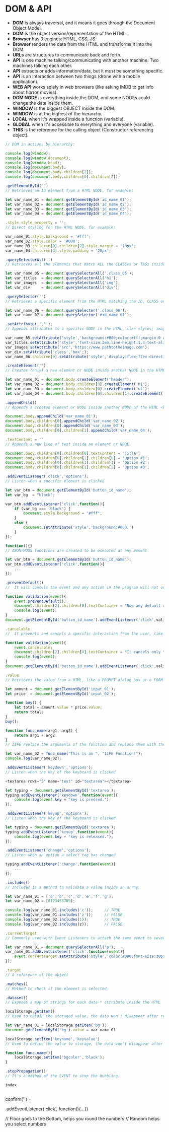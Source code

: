 # DOM & API

* **DOM** is always traversal, and it means it goes through the Document Object Model.
* **DOM** is the object version/representation of the HTML.
* **Browser** has 3 engines: HTML, CSS, JS.
* **Browser** renders the data from the HTML and transforms it into the DOM.
* **URLs** are structures to communicate back and forth.
* **API** is one machine talking/communicating with another machine: Two machines talking each other.
* **API** extracts or adds information/data, but it must be something specific.
* **API** is an interaction between two things (drone with a mobile application).
* **WEB API** works solely in web browsers (like asking IMDB to get info about horror movies).
* **DOM NODE** is everything inside the DOM, and some NODEs could change the data inside them.
* **WINDOW** is the biggest OBJECT inside the DOM.
* **WINDOW** is at the highest of the hierarchy.
* **LOCAL** when it's wrapped inside a function (variable).
* **GLOBAL** when it's accessible to everything and everyone (variable).
* **THIS** is the reference for the calling object (Constructor referencing object).

``` javascript
// DOM in action, by hierarchy:

console.log(window);
console.log(window.document);
console.log(window.head);
console.log(document.body);
console.log(document.body.children[2]);
console.log(document.body.children[0].children[2]);
``` 

``` javascript
.getElementById('') 
// Retrieves an ID element from a HTML NODE, for example:

let var_name_01 = document.getElementById('id_name_01'); 
let var_name_02 = document.getElementById('id_name_02');
let var_name_03 = document.getElementById('id_name_03');
let var_name_04 = document.getElementById('id_name_04');       
```  

``` javascript
.style.style_property = '';
// Direct styling for the HTML NODE, for example:

var_name_01.style.background = '#fff';
var_name_02.style.color = '#000';
var_name_03.children[0].children[2].style.margin = '10px';
var_name_04.children[3].style.padding = '20px';
``` 

``` javascript
.querySelectorAll('')   
// Retrieves all the elements that match ALL the CLASSes or TAGs inside the HTML.

let var_name_05 = document.querySelectorAll('.class_05');
let var_titles  = document.querySelectorAll('h1');
let var_images  = document.querySelectorAll('img');
let var_div     = document.querySelectorAll('div');
```

``` javascript
.querySelector('')  
// Retrieves a specific element from the HTML matching the ID, CLASS or TAG.

let var_name_06 = document.querySelector('.class_06');
let var_name_07 = document.querySelector('#id_name_07');  
```

``` javascript
.setAttribute('','');
// Appends attributes to a specific NODE in the HTML, like styles, images, alts, CLASS, ID and others.

var_name_05.setAttribute('style','background:#000;color:#fff;margin:0 auto;');
var_titles.setAttribute('style','font-size:2em,line-height:1.4;text-align:center;');
var_images.setAttribute('src','https://www.pathtotheimage.com');
var_div.setAttribute('class','box';);
var_name_06.children[0].setAttribute('style','display:flex;flex-direction:row;');
``` 

``` javascript
.createElement('')
// Creates (only) a new element or NODE inside another NODE in the HTML.

let var_name_01 = document.body.createElement('header');
let var_name_02 = document.body.children[0].createElement('h1');
let var_name_03 = document.body.children[0].createElement('ul');
let var_name_04 = document.body.children[0].children[1].createElement('li');
```

``` javascript
.appendChild()
// Appends a created element or NODE inside another NODE of the HTML <body>.

document.body.appendChild('var_name_01');
document.body.children[0].appendChild('var_name_02');
document.body.children[0].appendChild('var_name_03');
document.body.children[0].children[1].appendChild('var_name_04');
```

``` javascript
.textContent = ''
// Appends a new line of text inside an element or NODE.

document.body.children[0].children[0].textContent = 'Title';
document.body.children[0].children[1].children[0] = 'Option #1';
document.body.children[0].children[1].children[1] = 'Option #2';
document.body.children[0].children[1].children[2] = 'Option #3';
```

``` javascript
.addEventListener('click','options'); 
// Listen when a specific element is clicked

let var_btn = document.getElementById('button_id_name');
let var_bg  = "black";

var_btn.addEventListener('click',function(){
    if (var_bg === 'black') {
        document.style.background = "#fff";
    }
    else {
        document.setAttribute('style','background:#000;')
    }
});

``` 

``` javascript
function(){}
// ANONYMOUS functions are created to be executed at any moment

let var_btn = document.getElementById('button_id_name');
var_btn.addEventListener('click',function(){
    ...
});
``` 

``` javascript
.preventDefault()
//  It will cancels the event and any action in the program will not occur.

function validation(event){
    event.preventDefault();
    document.children[2].children[0].textContainer = "Now any default action will not occur.";
    console.log(event);
}
document.getElementById('button_id_name').addEventListener('click',validation);
``` 

``` javascript
.cancelable
//  It prevents and cancels a specific interaction from the user, like click, scroll, wheel scroll

function validation(event){
    event.cancelable;
    document.children[2].children[0].textContainer = "It cancels only the assiociated event.";
    console.log(event);
}
document.getElementById('button_id_name').addEventListener('click',validation);
``` 

``` javascript
.value
// Retrieves the value from a HTML, like a PROMPT dialog box or a FORM input text

let amount = document.getElementById('input_01');
let price  = document.getElementById('input_02');

function buy() {
    let total = amount.value * price.value;
    return total;
}
buy();
``` 

``` javascript
function func_name(arg1, arg2) {
    return arg1 + arg2;
}
// IIFE replace the arguments of the function and replace them with the values of the chosen variables

let var_name_02 = func_name("This is an ", "IIFE Function!");
console.log(var_name_02);
``` 
``` javascript
.addEventListener('keydown','options');
// Listen when the key of the keyboard is clicked

<textarea rows="5" name="test" id="textarea"></textarea>

let typing = document.getElementById('textarea');
typing.addEventListener('keydown',function(event){
    console.log(event.key + "key is pressed.");
}); 
``` 

``` javascript
.addEventListener('keyup','options');
// Listen when the key of the keyboard is clicked

let typing = document.getElementById('textarea');
typing.addEventListener('keyup',function(event){
    console.log(event.key + "key is released.");
}); 
``` 

``` javascript
.addEventListener('change','options');
// Listen when an option a select tag has changed

typing.addEventListener('change',function(event){
    ...
}); 
``` 

``` javascript
.includes()
// Includes is a method to validate a value inside an array.

let var_name_01 = ['a','b','c','d','e','f','g'];
let var_name_02 = [0123456789];

console.log(var_name_01.includes('c'));     // TRUE
console.log(var_name_01.includes('z'));     // FALSE
console.log(var_name_02.includes(1));       // TRUE
console.log(var_name_02.includes(z));       // FALSE
``` 

``` javascript
.currentTarget
// Commonly used with Event Listeners to attach the same event to several elements.

let var_name_01 = document.querySelectorAll('p');
var_name_01.addEventListener('click',function(event){
    event.currentTarget.setAttribute('style','color:#000;font-size:30px;');
});
``` 

``` javascript
.target
// A reference of the object 
``` 

``` javascript
.matches()
// Method to check if the element is selected
``` 

``` javascript
.dataset()
// Exposes a map of strings for each data-* attribute inside the HTML
``` 

``` javascript
localStorage.getItem()
// Used to obtain the storaged value, the data won't disappear after refreshing the browser.

let var_name_01 = localStorage.getItem('bg');
document.getElementById('bg').value = var_name_01
``` 

``` javascript
localStorage.setIten('keyname','keyvalue')
// Used to define the value to storage, the data won't disappear after refreshing the browser.

function func_name(){
    localStorage.setItem('bgcolor','black');
}
```

``` javascript
.stopPropagation()
// It's a method of the EVENT to stop the bubbling. 
``` 
``` javascript
index
``` 
``` javascript
``` 






confirm('') =

.addEventListener('click', function(){...})

// Floor goes to the Bottom, helps you round the numbers
// Random helps you select numbers